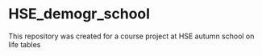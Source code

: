 # HSE_demogr_school

This repository was created for a course project at HSE autumn school on life tables 
